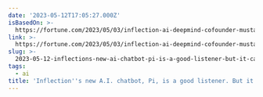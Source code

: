 ```yaml
---
date: '2023-05-12T17:05:27.000Z'
isBasedOn: >-
  https://fortune.com/2023/05/03/inflection-ai-deepmind-cofounder-mustafa-suleyman-pi-chatbot/
link: >-
  https://fortune.com/2023/05/03/inflection-ai-deepmind-cofounder-mustafa-suleyman-pi-chatbot/
slug: >-
  2023-05-12-inflections-new-ai-chatbot-pi-is-a-good-listener-but-it-cant-do-much
tags:
  - ai
title: 'Inflection''s new A.I. chatbot, Pi, is a good listener. But it can''t do much'
---
```


